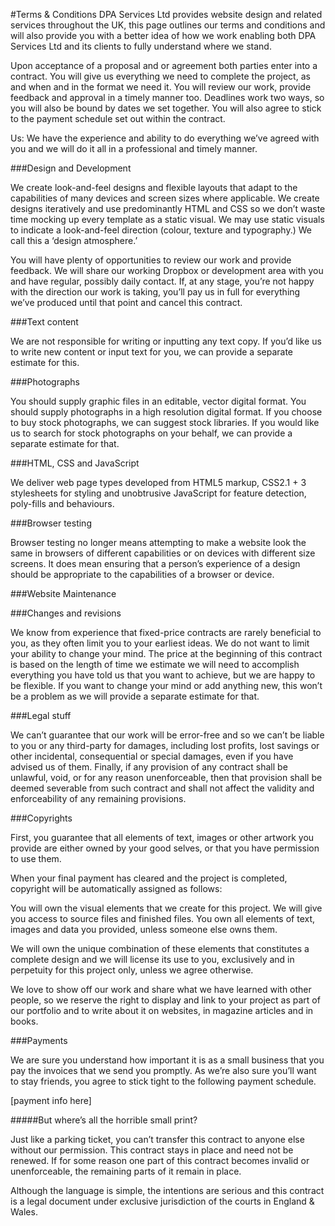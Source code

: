 #Terms & Conditions
DPA Services Ltd provides website design and related services throughout the UK, this page outlines our terms and conditions and will also provide you with a better idea of how we work enabling both DPA Services Ltd and its clients to fully understand where we stand.

Upon acceptance of a proposal and or agreement both parties enter into a contract.  You will give us everything we need to complete the project, as and when and in the format we need it. You will review our work, provide feedback and approval in a timely manner too. Deadlines work two ways, so you will also be bound by dates we set together. You will also agree to stick to the payment schedule set out within the contract.

Us: We have the experience and ability to do everything we’ve agreed with you and we will do it all in a professional and timely manner.

###Design and Development

We create look-and-feel designs and flexible layouts that adapt to the capabilities of many devices and screen sizes where applicable. We create designs iteratively and use predominantly HTML and CSS so we don’t waste time mocking up every template as a static visual. We may use static visuals to indicate a look-and-feel direction (colour, texture and typography.) We call this a ‘design atmosphere.’

You will have plenty of opportunities to review our work and provide feedback. We will share our working Dropbox or development area with you and have regular, possibly daily contact. If, at any stage, you’re not happy with the direction our work is taking, you’ll pay us in full for everything we’ve produced until that point and cancel this contract.

###Text content

We are not responsible for writing or inputting any text copy. If you’d like us to write new content or input text for you, we can provide a separate estimate for this.

###Photographs

You should supply graphic files in an editable, vector digital format. You should supply photographs in a high resolution digital format. If you choose to buy stock photographs, we can suggest stock libraries. If you would like us to search for stock photographs on your behalf, we can provide a separate estimate for that.

###HTML, CSS and JavaScript

We deliver web page types developed from HTML5 markup, CSS2.1 + 3 stylesheets for styling and unobtrusive JavaScript for feature detection, poly-fills and behaviours.

###Browser testing

Browser testing no longer means attempting to make a website look the same in browsers of different capabilities or on devices with different size screens. It does mean ensuring that a person’s experience of a design should be appropriate to the capabilities of a browser or device.


###Website Maintenance


###Changes and revisions

We know from experience that fixed-price contracts are rarely beneficial to you, as they often limit you to your earliest ideas. We do not want to limit your ability to change your mind. The price at the beginning of this contract is based on the length of time we estimate we will need to accomplish everything you have told us that you want to achieve, but we are happy to be flexible. If you want to change your mind or add anything new, this won’t be a problem as we will provide a separate estimate for that.

###Legal stuff

We can’t guarantee that our work will be error-free and so we can’t be liable to you or any third-party for damages, including lost profits, lost savings or other incidental, consequential or special damages, even if you have advised us of them. Finally, if any provision of any contract shall be unlawful, void, or for any reason unenforceable, then that provision shall be deemed severable from such contract and shall not affect the validity and enforceability of any remaining provisions.

###Copyrights

First, you guarantee that all elements of text, images or other artwork you provide are either owned by your good selves, or that you have permission to use them.

When your final payment has cleared and the project is completed, copyright will be automatically assigned as follows:

You will own the visual elements that we create for this project. We will give you access to source files and finished files. You own all elements of text, images and data you provided, unless someone else owns them.

We will own the unique combination of these elements that constitutes a complete design and we will license its use to you, exclusively and in perpetuity for this project only, unless we agree otherwise.

We love to show off our work and share what we have learned with other people, so we reserve the right to display and link to your project as part of our portfolio and to write about it on websites, in magazine articles and in books.

###Payments

We are sure you understand how important it is as a small business that you pay the invoices that we send you promptly. As we’re also sure you’ll want to stay friends, you agree to stick tight to the following payment schedule.

[payment info here]

#####But where’s all the horrible small print?

Just like a parking ticket, you can’t transfer this contract to anyone else without our permission. This contract stays in place and need not be renewed. If for some reason one part of this contract becomes invalid or unenforceable, the remaining parts of it remain in place.

Although the language is simple, the intentions are serious and this contract is a legal document under exclusive jurisdiction of the courts in England & Wales.

